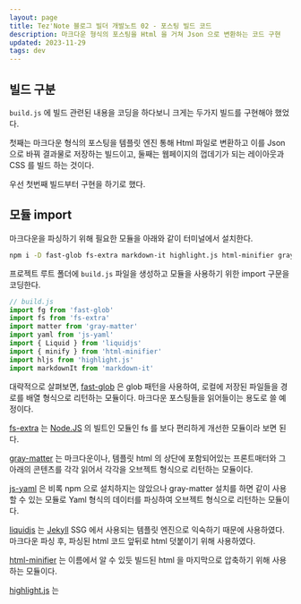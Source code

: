 ```yaml
---
layout: page
title: Tez'Note 블로그 빌더 개발노트 02 - 포스팅 빌드 코드
description: 마크다운 형식의 포스팅을 Html 을 거쳐 Json 으로 변환하는 코드 구현
updated: 2023-11-29
tags: dev
---
```


## 빌드 구분

`build.js` 에 빌드 관련된 내용을 코딩을 하다보니 크게는 두가지 빌드를 구현해야 했었다.

첫째는 마크다운 형식의 포스팅을 템플릿 엔진 통해 Html 파일로 변환하고 이를 Json 으로 바꿔 결과물로 저장하는 빌드이고, 둘째는 웹페이지의 껍데기가 되는 레이아웃과 CSS 를 빌드 하는 것이다.

우선 첫번째 빌드부터 구현을 하기로 했다.

## 모듈 import

마크다운을 파싱하기 위해 필요한 모듈을 아래와 같이 터미널에서 설치한다.

```bash
npm i -D fast-glob fs-extra markdown-it highlight.js html-minifier gray-matter liquidjs
```

프로젝트 루트 폴더에 `build.js` 파일을 생성하고 모듈을 사용하기 위한 import 구문을 코딩한다.

```js
// build.js
import fg from 'fast-glob'
import fs from 'fs-extra'
import matter from 'gray-matter'
import yaml from 'js-yaml'
import { Liquid } from 'liquidjs'
import { minify } from 'html-minifier'
import hljs from 'highlight.js'
import markdownIt from 'markdown-it'
```

대략적으로 살펴보면, [fast-glob](https://github.com/mrmlnc/fast-glob#readme) 은 glob 패턴을 사용하여, 로컬에 저장된 파일들을 경로를 배열 형식으로 리턴하는 모듈이다. 마크다운 포스팅들을 읽어들이는 용도로 쓸 예정이다.

[fs-extra](https://github.com/jprichardson/node-fs-extra) 는 [Node.JS](https://nodejs.org/en) 의 빌트인 모듈인 fs 를 보다 편리하게 개선한 모듈이라 보면 된다.

[gray-matter](https://github.com/jonschlinkert/gray-matter) 는 마크다운이나, 템플릿 html 의 상단에 포함되어있는 프론트매터와 그 아래의 콘텐츠를 각각 읽어서 각각을 오브젝트 형식으로 리턴하는 모듈이다.

[js-yaml](github.com/nodeca/js-yaml#readme) 은 비록 npm 으로 설치하지는 않았으나 gray-matter 설치를 하면 같이 사용할 수 있는 모듈로 Yaml 형식의 데이터를 파싱하여 오브젝트 형식으로 리턴하는 모듈이다.

[liquidjs](https://liquidjs.com/) 는 [Jekyll](http://jekyllrb-ko.github.io/) SSG 에서 사용되는 템플릿 엔진으로 익숙하기 때문에 사용하였다. 마크다운 파싱 후, 파싱된 html 코드 앞뒤로 html 덧붙이기 위해 사용하였다.

[html-minifier](https://github.com/kangax/html-minifier) 는 이름에서 알 수 있듯 빌드된 html 을 마지막으로 압축하기 위해 사용하는 모듈이다.

[highlight.js](https://highlightjs.org/) 는 